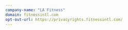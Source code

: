 ```yaml
---
company-name: "LA Fitness"
domain: fitnessintl.com
opt-out-url: https://privacyrights.fitnessintl.com/
---
```






